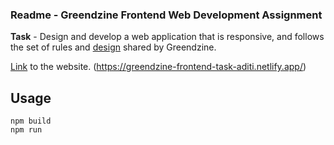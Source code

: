 ### Readme - Greendzine Frontend Web Development Assignment

**Task** - Design and develop a web application that is responsive, and follows the set of rules and [design](https://xd.adobe.com/view/b3641646-1b8f-49b3-bf27-b2ff0bec9de8-e637/) shared by Greendzine.

[Link](https://greendzine-frontend-task-aditi.netlify.app/) to the website. (https://greendzine-frontend-task-aditi.netlify.app/)

## Usage

```
npm build
npm run
```
